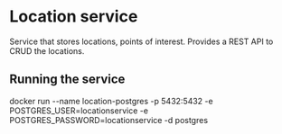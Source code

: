 # Location service

Service that stores locations, points of interest. Provides a REST API to CRUD the locations.

## Running the service

docker run --name location-postgres -p 5432:5432 -e POSTGRES_USER=locationservice -e POSTGRES_PASSWORD=locationservice -d postgres